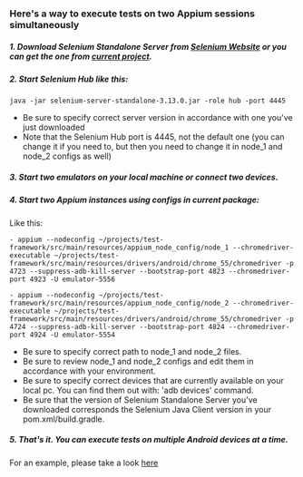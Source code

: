 ### Here's a way to execute tests on two Appium sessions simultaneously
##### 1. Download Selenium Standalone Server from [Selenium Website](https://www.seleniumhq.org/download/) or you can get the one from [current project](https://github.com/PavloBida/test-framework/blob/master/src/main/resources/selenium-server-standalone-3.13.0.jar).
##### 2. Start Selenium Hub like this:
```
java -jar selenium-server-standalone-3.13.0.jar -role hub -port 4445
```
- Be sure to specify correct server version in accordance with one you've just downloaded
- Note that the Selenium Hub port is 4445, not the default one (you can change it if you need to, but then you need to change it in node_1 and node_2 configs as well)
##### 3. Start two emulators on your local machine or connect two devices.
##### 4. Start two Appium instances using configs in current package:
Like this:
```
- appium --nodeconfig ~/projects/test-framework/src/main/resources/appium_node_config/node_1 --chromedriver-executable ~/projects/test-framework/src/main/resources/drivers/android/chrome_55/chromedriver -p 4723 --suppress-adb-kill-server --bootstrap-port 4823 --chromedriver-port 4923 -U emulator-5556
```
```
- appium --nodeconfig ~/projects/test-framework/src/main/resources/appium_node_config/node_2 --chromedriver-executable ~/projects/test-framework/src/main/resources/drivers/android/chrome_55/chromedriver -p 4724 --suppress-adb-kill-server --bootstrap-port 4824 --chromedriver-port 4924 -U emulator-5554
```
- Be sure to specify correct path to node_1 and node_2 files.
- Be sure to review node_1 and node_2 configs and edit them in accordance with your environment.
- Be sure to specify correct devices that are currently available on your local pc. You can find them out with: 'adb devices' command.
- Be sure that the version of Selenium Standalone Server you've downloaded corresponds the Selenium Java Client version in your pom.xml/build.gradle.
##### 5. That's it. You can execute tests on multiple Android devices at a time.
For an example, please take a look [here](https://github.com/PavloBida/test-framework/blob/master/src/test/resources/android_multithread.xml)
